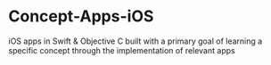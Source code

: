 # Concept-Apps-iOS

iOS apps in Swift & Objective C built with a primary goal of learning a specific concept through the implementation of relevant apps
